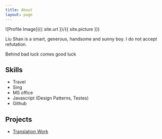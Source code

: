 ```yaml
---
title: About
layout: page
---
```

![Profile Image]({{ site.url }}/{{ site.picture }})

<p>Liu Shan is a smart, generous, handsome and sunny boy. I do not accept refutation.</p>

<p>Behind bad luck comes good luck</p>

<h2>Skills</h2>

<ul class="skill-list">
	<li>Travel</li>
	<li>Sing</li>
	<li>MS office</li>
	<li>Javascript (Design Patterns, Testes)</li>
	<li>Github</li>
</ul>

<h2>Projects</h2>

<ul>
	<li><a href="./yiwenjavakaifa.pdf">Translation Work</a></li>
	
</ul>
